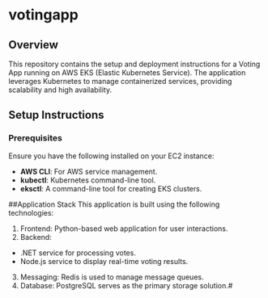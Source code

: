 # votingapp
## Overview
This repository contains the setup and deployment instructions for a Voting App running on AWS EKS (Elastic Kubernetes Service). The application leverages Kubernetes to manage containerized services, providing scalability and high availability.

## Setup Instructions

### Prerequisites
Ensure you have the following installed on your EC2 instance:
- **AWS CLI**: For AWS service management.
- **kubectl**: Kubernetes command-line tool.
- **eksctl**: A command-line tool for creating EKS clusters.

##Application Stack
This application is built using the following technologies:

1. Frontend: Python-based web application for user interactions.
2. Backend:
 - .NET service for processing votes.
 - Node.js service to display real-time voting results.
3. Messaging: Redis is used to manage message queues.
4. Database: PostgreSQL serves as the primary storage solution.#
